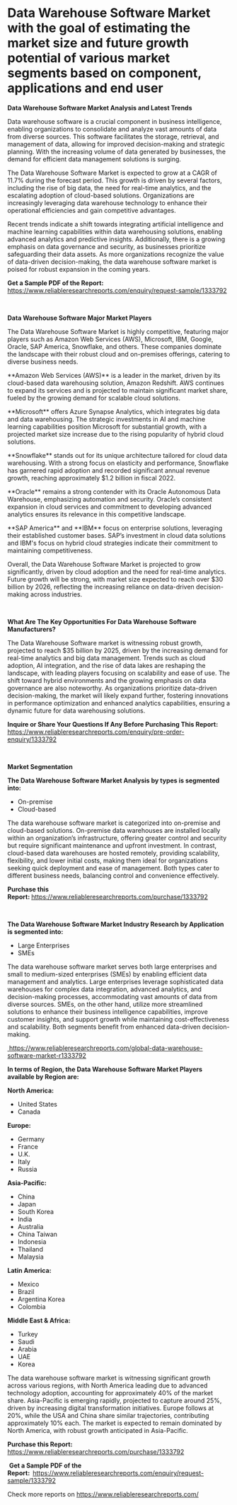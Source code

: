 <p><h1>Data Warehouse Software Market with the goal of estimating the market size and future growth potential of various market segments based on component, applications and end user</h1></p><p><strong>Data Warehouse Software Market Analysis and Latest Trends</strong></p>
<p><p>Data warehouse software is a crucial component in business intelligence, enabling organizations to consolidate and analyze vast amounts of data from diverse sources. This software facilitates the storage, retrieval, and management of data, allowing for improved decision-making and strategic planning. With the increasing volume of data generated by businesses, the demand for efficient data management solutions is surging.</p><p>The Data Warehouse Software Market is expected to grow at a CAGR of 11.7% during the forecast period. This growth is driven by several factors, including the rise of big data, the need for real-time analytics, and the escalating adoption of cloud-based solutions. Organizations are increasingly leveraging data warehouse technology to enhance their operational efficiencies and gain competitive advantages.</p><p>Recent trends indicate a shift towards integrating artificial intelligence and machine learning capabilities within data warehousing solutions, enabling advanced analytics and predictive insights. Additionally, there is a growing emphasis on data governance and security, as businesses prioritize safeguarding their data assets. As more organizations recognize the value of data-driven decision-making, the data warehouse software market is poised for robust expansion in the coming years.</p></p>
<p><strong>Get a Sample PDF of the Report:&nbsp;</strong> <a href="https://www.reliableresearchreports.com/enquiry/request-sample/1333792?utm_campaign=3210&utm_medium=2&utm_source=Github&utm_content=ia&utm_term=24032025&utm_id=data-warehouse-software">https://www.reliableresearchreports.com/enquiry/request-sample/1333792</a></p>
<p>&nbsp;</p>
<p><strong>Data Warehouse Software Major Market Players</strong></p>
<p><p>The Data Warehouse Software Market is highly competitive, featuring major players such as Amazon Web Services (AWS), Microsoft, IBM, Google, Oracle, SAP America, Snowflake, and others. These companies dominate the landscape with their robust cloud and on-premises offerings, catering to diverse business needs.</p><p>**Amazon Web Services (AWS)** is a leader in the market, driven by its cloud-based data warehousing solution, Amazon Redshift. AWS continues to expand its services and is projected to maintain significant market share, fueled by the growing demand for scalable cloud solutions.</p><p>**Microsoft** offers Azure Synapse Analytics, which integrates big data and data warehousing. The strategic investments in AI and machine learning capabilities position Microsoft for substantial growth, with a projected market size increase due to the rising popularity of hybrid cloud solutions.</p><p>**Snowflake** stands out for its unique architecture tailored for cloud data warehousing. With a strong focus on elasticity and performance, Snowflake has garnered rapid adoption and recorded significant annual revenue growth, reaching approximately $1.2 billion in fiscal 2022.</p><p>**Oracle** remains a strong contender with its Oracle Autonomous Data Warehouse, emphasizing automation and security. Oracle’s consistent expansion in cloud services and commitment to developing advanced analytics ensures its relevance in this competitive landscape.</p><p>**SAP America** and **IBM** focus on enterprise solutions, leveraging their established customer bases. SAP’s investment in cloud data solutions and IBM's focus on hybrid cloud strategies indicate their commitment to maintaining competitiveness.</p><p>Overall, the Data Warehouse Software Market is projected to grow significantly, driven by cloud adoption and the need for real-time analytics. Future growth will be strong, with market size expected to reach over $30 billion by 2026, reflecting the increasing reliance on data-driven decision-making across industries.</p></p>
<p>&nbsp;</p>
<p><strong>What Are The Key Opportunities For Data Warehouse Software Manufacturers?</strong></p>
<p><p>The Data Warehouse Software market is witnessing robust growth, projected to reach $35 billion by 2025, driven by the increasing demand for real-time analytics and big data management. Trends such as cloud adoption, AI integration, and the rise of data lakes are reshaping the landscape, with leading players focusing on scalability and ease of use. The shift toward hybrid environments and the growing emphasis on data governance are also noteworthy. As organizations prioritize data-driven decision-making, the market will likely expand further, fostering innovations in performance optimization and enhanced analytics capabilities, ensuring a dynamic future for data warehousing solutions.</p></p>
<p><strong>Inquire or Share Your Questions If Any Before Purchasing This Report:</strong> <a href="https://www.reliableresearchreports.com/enquiry/pre-order-enquiry/1333792?utm_campaign=3210&utm_medium=2&utm_source=Github&utm_content=ia&utm_term=24032025&utm_id=data-warehouse-software">https://www.reliableresearchreports.com/enquiry/pre-order-enquiry/1333792</a></p>
<p>&nbsp;</p>
<p><strong>Market Segmentation</strong></p>
<p><strong>The Data Warehouse Software Market Analysis by types is segmented into:</strong></p>
<p><ul><li>On-premise</li><li>Cloud-based</li></ul></p>
<p><p>The data warehouse software market is categorized into on-premise and cloud-based solutions. On-premise data warehouses are installed locally within an organization’s infrastructure, offering greater control and security but require significant maintenance and upfront investment. In contrast, cloud-based data warehouses are hosted remotely, providing scalability, flexibility, and lower initial costs, making them ideal for organizations seeking quick deployment and ease of management. Both types cater to different business needs, balancing control and convenience effectively.</p></p>
<p><strong>Purchase this Report:&nbsp;</strong><a href="https://www.reliableresearchreports.com/purchase/1333792?utm_campaign=3210&utm_medium=2&utm_source=Github&utm_content=ia&utm_term=24032025&utm_id=data-warehouse-software">https://www.reliableresearchreports.com/purchase/1333792</a></p>
<p>&nbsp;</p>
<p><strong>The Data Warehouse Software Market Industry Research by Application is segmented into:</strong></p>
<p><ul><li>Large Enterprises</li><li>SMEs</li></ul></p>
<p><p>The data warehouse software market serves both large enterprises and small to medium-sized enterprises (SMEs) by enabling efficient data management and analytics. Large enterprises leverage sophisticated data warehouses for complex data integration, advanced analytics, and decision-making processes, accommodating vast amounts of data from diverse sources. SMEs, on the other hand, utilize more streamlined solutions to enhance their business intelligence capabilities, improve customer insights, and support growth while maintaining cost-effectiveness and scalability. Both segments benefit from enhanced data-driven decision-making.</p></p>
<p><a href="https://www.reliableresearchreports.com/global-data-warehouse-software-market-r1333792?utm_campaign=3210&utm_medium=2&utm_source=Github&utm_content=ia&utm_term=24032025&utm_id=data-warehouse-software">&nbsp;https://www.reliableresearchreports.com/global-data-warehouse-software-market-r1333792</a></p>
<p><strong>In terms of Region, the Data Warehouse Software Market Players available by Region are:</strong></p>
<p>
    <p> <strong> North America: </strong>
        <ul>
            <li>United States</li>
            <li>Canada</li>
        </ul>
        </p> 
    <p> <strong> Europe: </strong>
        <ul>
            <li>Germany</li>
            <li>France</li>
            <li>U.K.</li>
            <li>Italy</li>
            <li>Russia</li>
        </ul>
        </p> 
    <p> <strong> Asia-Pacific: </strong>
        <ul>
            <li>China</li>
            <li>Japan</li>
            <li>South Korea</li>
            <li>India</li>
            <li>Australia</li>
            <li>China Taiwan</li>
            <li>Indonesia</li>
            <li>Thailand</li>
            <li>Malaysia</li>
        </ul>
        </p> 
    <p> <strong> Latin America: </strong>
        <ul>
            <li>Mexico</li>
            <li>Brazil</li>
            <li>Argentina Korea</li>
            <li>Colombia</li>
        </ul>
        </p> 
    <p> <strong> Middle East & Africa: </strong>
        <ul>
            <li>Turkey</li>
            <li>Saudi</li>
            <li>Arabia</li>
            <li>UAE</li>
            <li>Korea</li>
        </ul>
    </p>
    </p>
<p><p>The data warehouse software market is witnessing significant growth across various regions, with North America leading due to advanced technology adoption, accounting for approximately 40% of the market share. Asia-Pacific is emerging rapidly, projected to capture around 25%, driven by increasing digital transformation initiatives. Europe follows at 20%, while the USA and China share similar trajectories, contributing approximately 10% each. The market is expected to remain dominated by North America, with robust growth anticipated in Asia-Pacific.</p></p>
<p><strong>Purchase this Report: </strong><a href="https://www.reliableresearchreports.com/purchase/1333792?utm_campaign=3210&utm_medium=2&utm_source=Github&utm_content=ia&utm_term=24032025&utm_id=data-warehouse-software">https://www.reliableresearchreports.com/purchase/1333792</a></p>
<p>&nbsp;<strong>Get a Sample PDF of the Report:&nbsp;&nbsp;</strong><a href="https://www.reliableresearchreports.com/enquiry/request-sample/1333792?utm_campaign=3210&utm_medium=2&utm_source=Github&utm_content=ia&utm_term=24032025&utm_id=data-warehouse-software">https://www.reliableresearchreports.com/enquiry/request-sample/1333792</a></p>
<p><strong></strong></p>
<p>Check more reports on <a href="https://www.reliableresearchreports.com/?utm_campaign=3210&utm_medium=2&utm_source=Github&utm_content=ia&utm_term=24032025&utm_id=data-warehouse-software">https://www.reliableresearchreports.com/</a></p>